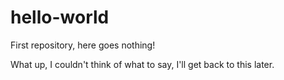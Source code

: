 # hello-world
First repository, here goes nothing!

What up, I couldn't think of what to say, I'll get back to this later.

